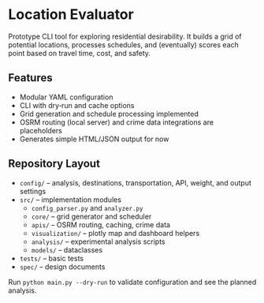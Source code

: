 # Location Evaluator

Prototype CLI tool for exploring residential desirability. It builds a grid of potential locations, processes schedules, and (eventually) scores each point based on travel time, cost, and safety.

## Features
- Modular YAML configuration
- CLI with dry‑run and cache options
- Grid generation and schedule processing implemented
- OSRM routing (local server) and crime data integrations are placeholders
- Generates simple HTML/JSON output for now

## Repository Layout
- `config/` – analysis, destinations, transportation, API, weight, and output settings
- `src/` – implementation modules
  - `config_parser.py` and `analyzer.py`
  - `core/` – grid generator and scheduler
  - `apis/` – OSRM routing, caching, crime data
  - `visualization/` – plotly map and dashboard helpers
  - `analysis/` – experimental analysis scripts
  - `models/` – dataclasses
- `tests/` – basic tests
- `spec/` – design documents

Run `python main.py --dry-run` to validate configuration and see the planned analysis.
